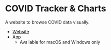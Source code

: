 # COVID Tracker & Charts

A website to browse COVID data visually.

- [Website](https://chuntaoliu.com/covid/)
- [App](https://github.com/tylerlong/covid-app/releases)
  - Available for macOS and Windows only
